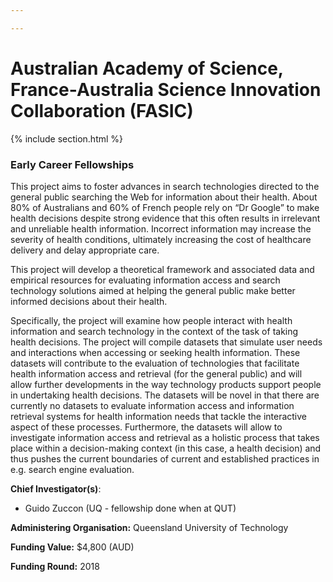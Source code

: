 ```yaml
---

---
```


# Australian Academy of Science, France-Australia Science Innovation Collaboration (FASIC)

{% include section.html %}

### Early Career Fellowships

This project aims to foster advances in search technologies directed to the general public searching the Web for information about their health. About 80% of Australians and 60% of French people rely on “Dr Google” to make health decisions despite strong evidence that this often results in irrelevant and unreliable health information. Incorrect information may increase the severity of health conditions, ultimately increasing the cost of healthcare delivery and delay appropriate care.

This project will develop a theoretical framework and associated data and empirical resources for evaluating information access and search technology solutions aimed at helping the general public make better informed decisions about their health.

Specifically, the project will examine how people interact with health information and search technology in the context of the task of taking health decisions. The project will compile datasets that simulate user needs and interactions when accessing or seeking health information. These datasets will contribute to the evaluation of technologies that facilitate health information access and retrieval (for the general public) and will allow further developments in the way technology products support people in undertaking health decisions. The datasets will be novel in that there are currently no datasets to evaluate information access and information retrieval systems for health information needs that tackle the interactive aspect of these processes. Furthermore, the datasets will allow to investigate information access and retrieval as a holistic process that takes place within a decision-making context (in this case, a health decision) and thus pushes the current boundaries of current and established practices in e.g. search engine evaluation.

**Chief Investigator(s)**: 
- Guido Zuccon (UQ - fellowship done when at QUT)

**Administering Organisation:** Queensland University of Technology

**Funding Value:** $4,800 (AUD)

**Funding Round:** 2018
